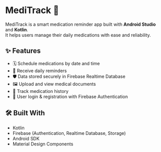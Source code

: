 # MediTrack 💊

MediTrack is a smart medication reminder app built with **Android Studio** and **Kotlin**.  
It helps users manage their daily medications with ease and reliability.

## ✨ Features

- 🗓️ Schedule medications by date and time  
- 🔔 Receive daily reminders  
- 🛡️ Data stored securely in Firebase Realtime Database  
- 🖼️ Upload and view medical documents  
- 🧾 Track medication history  
- 👤 User login & registration with Firebase Authentication

## 🛠️ Built With

- Kotlin  
- Firebase (Authentication, Realtime Database, Storage)  
- Android SDK  
- Material Design Components
